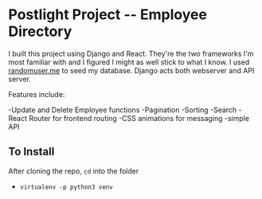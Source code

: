 # Postlight Project -- Employee Directory

I built this project using Django and React. They're the two frameworks I'm most familiar with and I figured I might as well stick to what I know. I used [randomuser.me](randomuser.me) to seed my database. Django acts both webserver and API server.

Features include:

-Update and Delete Employee functions
-Pagination
-Sorting
-Search
-React Router for frontend routing
-CSS animations for messaging
-simple API

## To Install

After cloning the repo, `cd` into the folder

- `virtualenv -p python3 venv`